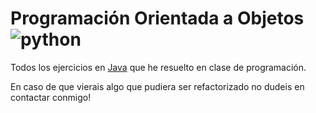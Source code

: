 # Programación Orientada a Objetos ![python][1]


Todos los ejercicios en [Java][2] que he resuelto en clase de programación.

En caso de que vierais algo que pudiera ser refactorizado no dudeis en contactar conmigo!


  [1]: http://www.oracle.com/ocom/groups/public/@ocom/documents/digitalasset/1527441.jpg
  [2]: http://java.com/es/
